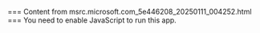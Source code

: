 === Content from msrc.microsoft.com_5e446208_20250111_004252.html ===
You need to enable JavaScript to run this app.
